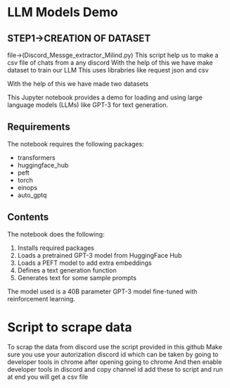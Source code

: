 # LLM Models Demo

## STEP1->CREATION OF DATASET
file->(Discord_Messge_extractor_Milind.py)
This script help us to make a csv file of chats from a any discord 
With the help of this we have make dataset to train our LLM 
This uses librabries like request json and csv

With the help of this we have made two datasets 

This Jupyter notebook provides a demo for loading and using large language models (LLMs) like GPT-3 for text generation.

## Requirements

The notebook requires the following packages:

- transformers
- huggingface_hub
- peft
- torch
- einops
- auto_gptq


## Contents

The notebook does the following:

1. Installs required packages
2. Loads a pretrained GPT-3 model from HuggingFace Hub  
3. Loads a PEFT model to add extra embeddings
4. Defines a text generation function 
5. Generates text for some sample prompts

The model used is a 40B parameter GPT-3 model fine-tuned with reinforcement learning.



# Script to scrape data
To scrap the data from discord use the script provided in this github
Make sure you use your autorization discord id which can be taken by going to developer tools in chrome after opening going to chrome 
And then enable developer tools in discord and copy channel id 
add these to script and run 
at end you will get a csv file


